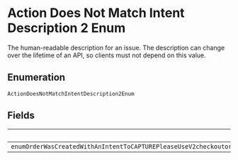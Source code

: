 
# Action Does Not Match Intent Description 2 Enum

The human-readable description for an issue. The description can change over the lifetime of an API, so clients must not depend on this value.

## Enumeration

`ActionDoesNotMatchIntentDescription2Enum`

## Fields

| Name |
|  --- |
| `enumOrderWasCreatedWithAnIntentToCAPTUREPleaseUseV2checkoutordersorderIdcaptureToCompleteTheTransactionOrAlternatelyCreateAnOrderWithAnIntentOfAUTHORIZE` |

